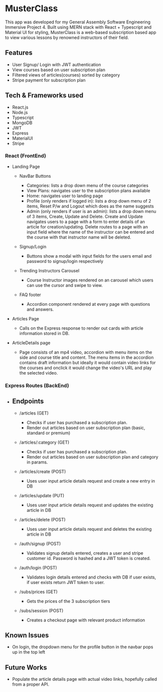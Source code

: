 # MusterClass
This app was developed for my General Assembly Software Engineering Immersive Project 4. Built using MERN stack with React + Typescript and Material UI for styling, MusterClass is a web-based subscription based app to view various lessons by renowned instructors of their field.

## Features
- User Signup/ Login with JWT authentication
- View courses based on user subscription plan
- Filtered views of articles(courses) sorted by category
- Stripe payment for subscription plan


## Tech & Frameworks used
- React.js
- Node.js
- Typescript
- MongoDB
- JWT
- Express
- MaterialUI
- Stripe

### React (FrontEnd)
- Landing Page
  - NavBar Buttons
    - Categories: lists a drop down menu of the course categories
    - View Plans: navigates user to the subscription plans available
    - Home: navigates user to landing page
    - Profile (only renders if logged in): lists a drop down menu of 2 items, Reset P/w and Logout which does as the name suggests
    - Admin (only renders if user is an admin): lists a drop down menu of 3 items, Create, Update and Delete. Create and Update navigates users to a page with a form to enter details of an article for creation/updating. Delete routes to a page with an input field where the name of the instructor can be entered and the course with that instructor name will be deleted.

  - Signup/Login
    - Buttons show a modal with input fields for the users email and password to signup/login respectively

  - Trending Instructors Carousel
    - Course Instructor images rendered on an carousel which users can use the cursor and swipe to view.

  - FAQ footer
    - Accordion component rendered at every page with questions and answers.

- Articles Page
  - Calls on the Express response to render out cards with article information stored in DB. 
  
- ArticleDetails page
  - Page consists of an mp4 video, accordion with menu items on the side and course title and content. The menu items in the accordion contains draft information but ideally it would contain video links for the courses and onclick it would change the video's URL and play the selected video.
  
### Express Routes (BackEnd)
- ## Endpoints
  - /articles (GET)
    -   Checks if user has purchased a subscription plan.
    -   Render out articles based on user subscription plan (basic, standard or premium)
    
  - /articles/:category (GET)
    - Checks if user has purchased a subscription plan.
    - Render out articles based on user subscription plan and category in params.
  - /articles/create (POST)
    - Uses user input article details request and create a new entry in DB
    
  - /articles/update (PUT)
    - Uses user input article details request and updates the existing article in DB
 
  - /articles/delete (POST)
    - Uses user input article details request and deletes the existing article in DB
    
  - /auth/signup (POST)
    - Validates signup details entered, creates a user and stripe customer id. Password is hashed and a JWT token is created.
  - /auth/login (POST)
    - Validates login details entered and checks with DB if user exists, if user exists return JWT token to user.

  - /subs/prices (GET)
    - Gets the prices of the 3 subscription tiers
  - /subs/session (POST)
    - Creates a checkout page with relevant product information

## Known Issues
  - On login, the dropdown menu for the profile button in the navbar pops up in the top left
  
## Future Works
  - Populate the article details page with actual video links, hopefully called from a proper API.
